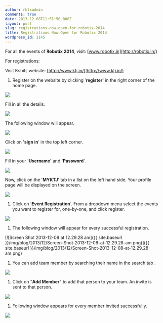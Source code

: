 ```yaml
---
author: rbtxadmin
comments: true
date: 2013-12-08T11:51:50.000Z
layout: post
slug: registrations-now-open-for-robotix-2014
title: Registrations Now Open for Robotix 2014
wordpress_id: 1145
---
```


For all the events of **Robotix 2014**, visit: [www.robotix.in](http://robotix.in/)

 For registrations:

Visit  Kshitij website: [http://www.ktj.in/](http://www.ktj.in/)
1. Register  on the website  by clicking '**register**' in the right  corner of the home page.

![](https://lh3.googleusercontent.com/lrMx3UD8EzJHBi-18ZO1xQJ4Xl1nz5hDNrzKYOv94-HbX6RwCMsq50R6UqfWrl0QiGNrSllqekPpX1Oy_8gknLi1obfhTFqJ7uS-F-q2SuxWdqVzcOenlvfbUg)   

Fill in all the details.

![](https://lh5.googleusercontent.com/HPEEN_2fiDa54HuekSZEKhJPxJJtZez0YHJ6Ta0PFd1YthNfD16hheurBTvvIszatkE4yHhvQskBw8s6aj_swzwbVcXgr3y7ypFmF52SGbCMvso5-dkkUQYbJg)

The following window will appear.

![](https://lh4.googleusercontent.com/kp2ar9DTBS-ggEeJSPyebCDv9qtdvKS7yTLbkELA69pdxGyJ8SdRSKMT2_BwM83_VudPhPmGaOqrnoEv3BUAcXjD5_poeHsSZfs_YJGh6r1Q2l6inVfQGSam1Q)

Click on '**sign in**'  in the top left corner.

![](https://lh6.googleusercontent.com/MmTsJ8hipp4J9MjrsHVHvuY7DAz8DLLb5b7Vb12g8BlDBi3UqHP48WLEE0v3G0p2PUeXvRBOi08q2EZlguvktqfkkUf3_kpmrCye4OanGZiQg-1ysy5h5uq95A) 

Fill in your '**Username**' and '**Password**'.

![](https://lh5.googleusercontent.com/QP4CbwEcNmUmf08gdoGBHdFqmcj9pApJEPwDfB0CwZVhLbNEBjhUvuxkF-WQgpIENoQxGptGbgm6kzQ0GlDdqcncC_7CkCb-6i_Mpb0QnlQpVl0draKLkZ0r5g) 

Now, click on the '**MYKTJ**' tab in a list on the left hand side. Your profile page will be displayed on the screen.

![](https://lh5.googleusercontent.com/W-Gjwq_nNkpVW0S8FOm3588nsffM4TbyuUDtqGC72eQerH9P7p9-lMzroYTRJKxUtkGVc_rTC-s048dzDvMSJEhHFsrwYsyhYM5QxENvAR-5uGYNseLYRlJGmQ) 
1. Click on '**Event Registration**'. From a dropdown menu  select the events you want to register for, one-by-one, and click register.

![](https://lh6.googleusercontent.com/uN5-86oTIXPtqHJ4ZkccvyhJjaYl3q0NnLK1LOZ4XE1FM6f4lxNsMZBuzJBt1syW-NAeYh3jYih18jgxmGvsYE0t1svc_mT58QPk1TnNrjR7btNd3rHhKSbyug)
1. The following window will appear for every successful registration.

[![Screen Shot 2013-12-08 at 12.29.28 am]({{ site.baseurl }}/img/blog/2013/12/Screen-Shot-2013-12-08-at-12.29.28-am.png)]({{ site.baseurl }}/img/blog/2013/12/Screen-Shot-2013-12-08-at-12.29.28-am.png)
1. You can add team member by searching their name in the search tab .

![](https://lh3.googleusercontent.com/kHqQoEG5V53mDxHRFCEtf_8Lvt77-0KsD4bLOnBFejmcwe2gGNXOz-xwORK1wGdKSjn3OHU5W60CtcvDJKE7YDeca4KbcaNZIo0bXkYHbSIHJGnca7FdtW1-xg)
1. Click on "**Add Member**" to add that person to your team. An invite is sent to that person.

![](https://lh5.googleusercontent.com/PTY0QEAIusbrm6hPK_DkGngoQu1BQr3WQHti1_cpaVMXS2Rd-aQcViZqzGhYOOMJaSvPdPBTuYocdrgeMxk14XqR3FCsUk1MMcux7uPf8H_nS21lj5wEtA35Lg)
1. Following window appears for every member invited successfully.

![](https://lh4.googleusercontent.com/4zSWyv4Wj8ofmgI7A09m_gNhSL4-0dyQAZ_zZYGegmmDZxaddntGNnXDPV-ckw5o2XCWhP2bKj-1o-o3IwwlzXWDiXnkK1VoVEXzLC2j0P9hySZl_tkvmwJetA)
